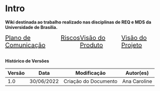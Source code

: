 <h1>Intro</h1>

**Wiki destinada ao trabalho realizado nas disciplinas de REQ e MDS da
Universidade de Brasilia.**

<section id="home" class="promo section offset-header">
  <div class="container text-center">
    <div class="btns" style="font-size: 20px; justify-content: space-between;display:flex;">
      <div><a class="btn btn-cta-primary" href="./planejamento/comunicacao">Plano de Comunicação</a></div>
      <div><a class="btn btn-cta-primary" href="./planejamento/riscos">Riscos</a></div>
      <div><a class="btn btn-cta-primary" href="doc_visao">Visão do Produto</a></div>
      <div><a class="btn btn-cta-primary" href="doc_visao">Visão do Projeto</a></div>
    </div>
  </div>
</section>

<br>

**Histórico de Versões**
<table class="table">
  <thead>
    <tr>
      <th scope="col">Versão</th>
      <th scope="col">Data</th>
      <th scope="col">Modificação</th>
      <th scope="col">Autor(es)</th>
    </tr>
  </thead>
  <tbody>
    <tr>
      <td>1.0</td>
      <td>30/06/2022</td>
      <td>Criação do Documento</td>
      <td>Ana Caroline</td>
    </tr>
  </tbody>
</table>